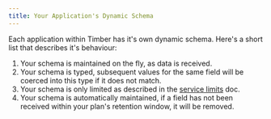 ```yaml
---
title: Your Application's Dynamic Schema
---
```

Each application within Timber has it's own dynamic schema. Here's a short list that describes it's behaviour:

1. Your schema is maintained on the fly, as data is received.
2. Your schema is typed, subsequent values for the same field will be coerced into this type if it does not match.
3. Your schema is only limited as described in the [service limits](/timber-service/limits) doc.
4. Your schema is automatically maintained, if a field has not been received within your plan's retention window, it will be removed.
